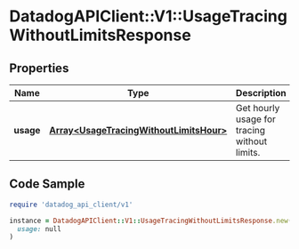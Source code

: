 # DatadogAPIClient::V1::UsageTracingWithoutLimitsResponse

## Properties

| Name | Type | Description | Notes |
| ---- | ---- | ----------- | ----- |
| **usage** | [**Array&lt;UsageTracingWithoutLimitsHour&gt;**](UsageTracingWithoutLimitsHour.md) | Get hourly usage for tracing without limits. | [optional] |

## Code Sample

```ruby
require 'datadog_api_client/v1'

instance = DatadogAPIClient::V1::UsageTracingWithoutLimitsResponse.new(
  usage: null
)
```

